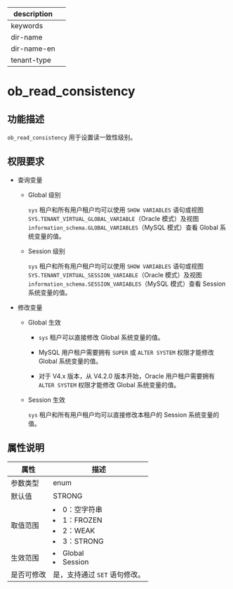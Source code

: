 |description||
|---|---|
|keywords||
|dir-name||
|dir-name-en||
|tenant-type||

# ob_read_consistency

## 功能描述

`ob_read_consistency` 用于设置读一致性级别。

## 权限要求

* 查询变量

  * Global 级别

    `sys` 租户和所有用户租户均可以使用 `SHOW VARIABLES` 语句或视图 `SYS.TENANT_VIRTUAL_GLOBAL_VARIABLE`（Oracle 模式）及视图 `information_schema.GLOBAL_VARIABLES`（MySQL 模式）查看 Global 系统变量的值。

  * Session 级别

    `sys` 租户和所有用户租户均可以使用 `SHOW VARIABLES` 语句或视图 `SYS.TENANT_VIRTUAL_SESSION_VARIABLE`（Oracle 模式）及视图 `information_schema.SESSION_VARIABLES`（MySQL 模式）查看 Session 系统变量的值。

* 修改变量

  * Global 生效

    * `sys` 租户可以直接修改 Global 系统变量的值。
  
    * MySQL 用户租户需要拥有 `SUPER` 或 `ALTER SYSTEM` 权限才能修改 Global 系统变量的值。

    * 对于 V4.x 版本，从 V4.2.0 版本开始，Oracle 用户租户需要拥有 `ALTER SYSTEM` 权限才能修改 Global 系统变量的值。

  * Session 生效

    `sys` 租户和所有用户租户均可以直接修改本租户的 Session 系统变量的值。

## 属性说明

|  **属性**  |             **描述**              |
|----------|-------------------------------------------------------------------------------------------------------------------------------------------------------------------------------------------------------|
| 参数类型     | enum                            |
| 默认值      | STRONG                          |
| 取值范围     | <li> 0：空字符串   <li> 1：FROZEN   <li> 2：WEAK   <li> 3：STRONG    |
| 生效范围     | <li> Global   <li> Session            |
| 是否可修改  | 是，支持通过 `SET` 语句修改。|
